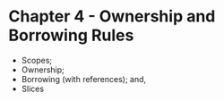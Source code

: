 # Chapter 4 - Ownership and Borrowing Rules

- Scopes;
- Ownership;
- Borrowing (with references); and,
- Slices
